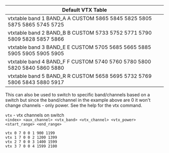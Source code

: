 
| Default VTX Table                                                       |
|-------------------------------------------------------------------------|
| vtxtable band 1 BAND_A A CUSTOM 5865 5845 5825 5805 5875 5865 5745 5725 |
| vtxtable band 2 BAND_B B CUSTOM 5733 5752 5771 5790 5809 5828 5857 5866 |
| vtxtable band 3 BAND_E E CUSTOM 5705 5685 5665 5885 5905 5905 5905 5905 |
| vtxtable band 4 BAND_F F CUSTOM 5740 5760 5780 5800 5820 5840 5860 5880 |
| vtxtable band 5 BAND_R R CUSTOM 5658 5695 5732 5769 5806 5843 5880 5917 |

This can also be used to switch to specific band/channels based on a switch but since the band/channel in the example above are 0 it won't change channels - only power. See the help for the vtx command.  
  
`vtx` - vtx channels on switch  
`<index> <aux_channel> <vtx_band> <vtx_channel> <vtx_power> <start_range> <end_range>`
```
vtx 0 7 0 0 1 900 1199
vtx 1 7 0 0 2 1200 1399
vtx 2 7 0 0 3 1400 1599
vtx 3 7 0 0 4 1599 2100
```

